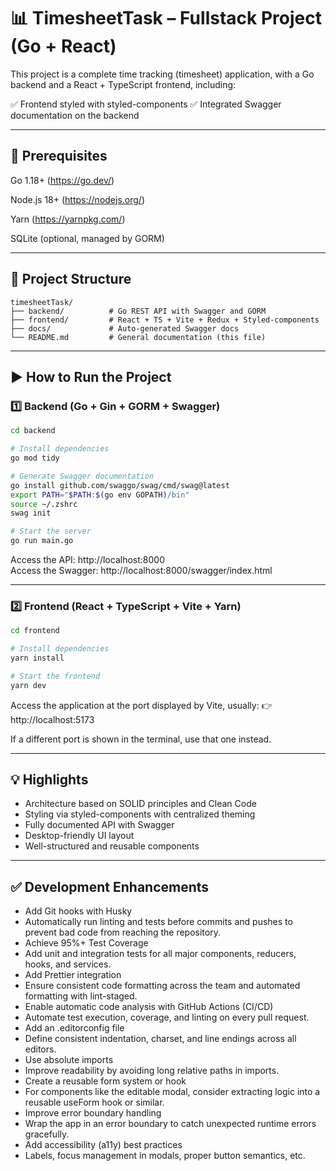 # 📊 TimesheetTask – Fullstack Project (Go + React)
This project is a complete time tracking (timesheet) application, with a Go backend and a React + TypeScript frontend, including:

✅ Frontend styled with styled-components
✅ Integrated Swagger documentation on the backend



---

## 🔧 Prerequisites
Go 1.18+ (https://go.dev/)

Node.js 18+ (https://nodejs.org/)

Yarn (https://yarnpkg.com/)

SQLite (optional, managed by GORM)

---

## 📂 Project Structure

```
timesheetTask/
├── backend/          # Go REST API with Swagger and GORM
├── frontend/         # React + TS + Vite + Redux + Styled-components
├── docs/             # Auto-generated Swagger docs
└── README.md         # General documentation (this file)
```

---

## ▶️ How to Run the Project

### 1️⃣ Backend (Go + Gin + GORM + Swagger)

```bash
cd backend

# Install dependencies
go mod tidy

# Generate Swagger documentation
go install github.com/swaggo/swag/cmd/swag@latest
export PATH="$PATH:$(go env GOPATH)/bin"
source ~/.zshrc
swag init

# Start the server
go run main.go
```

Access the API: http://localhost:8000  
Access the Swagger: http://localhost:8000/swagger/index.html

---

### 2️⃣ Frontend (React + TypeScript + Vite + Yarn)

```bash
cd frontend

# Install dependencies
yarn install

# Start the frontend
yarn dev
```

Access the application at the port displayed by Vite, usually:
👉 http://localhost:5173

If a different port is shown in the terminal, use that one instead.



---

## 💡 Highlights

- Architecture based on SOLID principles and Clean Code
- Styling via styled-components with centralized theming
- Fully documented API with Swagger
- Desktop-friendly UI layout
- Well-structured and reusable components

---

## ✅ Development Enhancements
- Add Git hooks with Husky
- Automatically run linting and tests before commits and pushes to prevent bad code from reaching the repository.
- Achieve 95%+ Test Coverage
- Add unit and integration tests for all major components, reducers, hooks, and services.
- Add Prettier integration
- Ensure consistent code formatting across the team and automated formatting with lint-staged.
- Enable automatic code analysis with GitHub Actions (CI/CD)
- Automate test execution, coverage, and linting on every pull request.
- Add an .editorconfig file
- Define consistent indentation, charset, and line endings across all editors.
- Use absolute imports
- Improve readability by avoiding long relative paths in imports.
- Create a reusable form system or hook
- For components like the editable modal, consider extracting logic into a reusable useForm hook or similar.
- Improve error boundary handling
- Wrap the app in an error boundary to catch unexpected runtime errors gracefully.
- Add accessibility (a11y) best practices
- Labels, focus management in modals, proper button semantics, etc.
